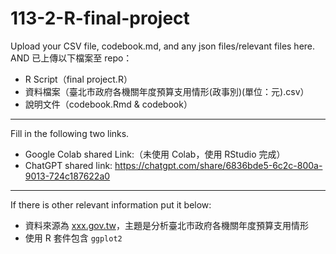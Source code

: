 # 113-2-R-final-project

Upload your CSV file, codebook.md, and any json files/relevant files here. AND 
已上傳以下檔案至 repo：
- R Script（final project.R）
- 資料檔案（臺北市政府各機關年度預算支用情形(政事別)(單位：元).csv）
- 說明文件（codebook.Rmd & codebook）
---
Fill in the following two links.

 - Google Colab shared Link:（未使用 Colab，使用 RStudio 完成） 
 - ChatGPT shared link:
   https://chatgpt.com/share/6836bde5-6c2c-800a-9013-724c187622a0
   

---
If there is other relevant information put it below:
- 資料來源為 [xxx.gov.tw](https://data.taipei/)，主題是分析臺北市政府各機關年度預算支用情形
- 使用 R 套件包含 `ggplot2`
